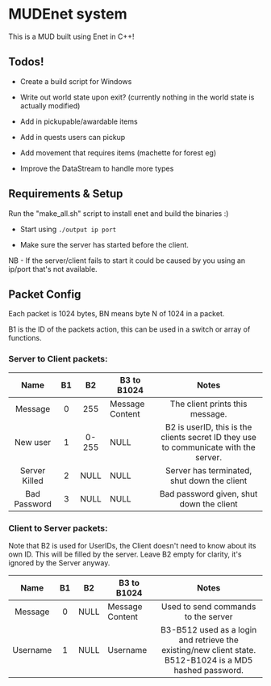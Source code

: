 # MUDEnet system
This is a MUD built using Enet in C++!


## Todos!

* Create a build script for Windows

* Write out world state upon exit? (currently nothing in the world state is actually modified)

* Add in pickupable/awardable items

* Add in quests users can pickup

* Add movement that requires items (machette for forest eg)

* Improve the DataStream to handle more types

## Requirements & Setup
Run the "make_all.sh" script to install enet and build the binaries :)

* Start using `./output ip port`

* Make sure the server has started before the client. 

NB - If the server/client fails to start it could be caused by you using an ip/port that's not available.


## Packet Config
Each packet is 1024 bytes, BN means byte N of 1024 in a packet.

B1 is the ID of the packets action, this can be used in a switch or array of functions.
### Server to Client packets:
|      Name      | B1 |   B2  | B3 to B1024     |                                         Notes                                        |
|:--------------:|:--:|:-----:|-----------------|:------------------------------------------------------------------------------------:|
|     Message    |  0 | 255 | Message Content | The client prints this message.        |
| New user |  1 | 0-255 | NULL        | B2 is userID, this is the clients secret ID they use to communicate with the server. |
| Server Killed |  2 | NULL | NULL        | Server has terminated, shut down the client |
| Bad Password |  3 | NULL | NULL        | Bad password given, shut down the client |

### Client to Server packets:
Note that B2 is used for UserIDs, the Client doesn't need to know about its own ID. This will be filled by the server. Leave B2 empty for clarity, it's ignored by the Server anyway.

|   Name  | B1 |  B2  | B3 to B1024      |                         Notes                        |
|:-------:|:--:|:----:|-----------------|:----------------------------------------------------:|
| Message |  0 | NULL | Message Content | Used to send commands to the server |
| Username |  1 | NULL | Username | B3-B512 used as a login and retrieve the existing/new client state. B512-B1024 is a MD5 hashed password.|